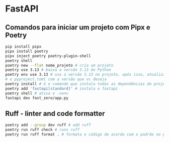 # FastAPI

## Comandos para iniciar um projeto com Pipx e Poetry

```bash
pip install pipx
pipx install poetry
pipx inject poetry poetry-plugin-shell
poetry shell
poetry new --flat nome_projeto # cria um projeto
poetry use 3.13 # baixa a versão 3.13 do Python
poetry env use 3.13 # usa a versão 3.13 no projeto, após isso, atualizar
# o pyproject.toml com a versão que vc deseja
poetry install # é o comando que instala todas as dependências do projeto, igual npm i
poetry add 'fastapi[standard]' # instala o fastapi
poetry shell # ativa o .venv 
fastapi dev fast_zero/app.py
```

## Ruff - linter and code formatter

```bash
poetry add --group dev ruff # add ruff
poetry run ruff check # runs ruff
poetry run ruff format . # formata o código de acordo com o padrão no pyproject
```

